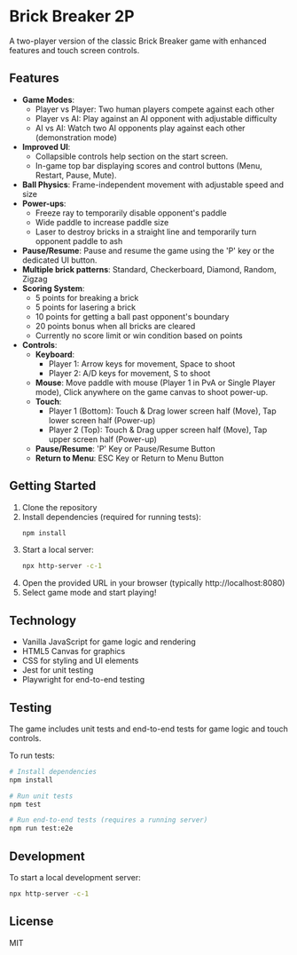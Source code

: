 # Brick Breaker 2P

A two-player version of the classic Brick Breaker game with enhanced features and touch screen controls.

## Features

- **Game Modes**:
  - Player vs Player: Two human players compete against each other
  - Player vs AI: Play against an AI opponent with adjustable difficulty
  - AI vs AI: Watch two AI opponents play against each other (demonstration mode)
- **Improved UI**:
  - Collapsible controls help section on the start screen.
  - In-game top bar displaying scores and control buttons (Menu, Restart, Pause, Mute).
- **Ball Physics**: Frame-independent movement with adjustable speed and size
- **Power-ups**:
  - Freeze ray to temporarily disable opponent's paddle
  - Wide paddle to increase paddle size
  - Laser to destroy bricks in a straight line and temporarily turn opponent paddle to ash
- **Pause/Resume**: Pause and resume the game using the 'P' key or the dedicated UI button.
- **Multiple brick patterns**: Standard, Checkerboard, Diamond, Random, Zigzag
- **Scoring System**: 
  - 5 points for breaking a brick
  - 5 points for lasering a brick
  - 10 points for getting a ball past opponent's boundary
  - 20 points bonus when all bricks are cleared
  - Currently no score limit or win condition based on points
- **Controls**:
  - **Keyboard**: 
    - Player 1: Arrow keys for movement, Space to shoot
    - Player 2: A/D keys for movement, S to shoot
  - **Mouse**: Move paddle with mouse (Player 1 in PvA or Single Player mode), Click anywhere on the game canvas to shoot power-up.
  - **Touch**: 
    - Player 1 (Bottom): Touch & Drag lower screen half (Move), Tap lower screen half (Power-up)
    - Player 2 (Top): Touch & Drag upper screen half (Move), Tap upper screen half (Power-up)
  - **Pause/Resume**: 'P' Key or Pause/Resume Button
  - **Return to Menu**: ESC Key or Return to Menu Button

## Getting Started

1. Clone the repository
2. Install dependencies (required for running tests):
   ```bash
   npm install
   ```
3. Start a local server:
   ```bash
   npx http-server -c-1
   ```
4. Open the provided URL in your browser (typically http://localhost:8080)
5. Select game mode and start playing!

## Technology

- Vanilla JavaScript for game logic and rendering
- HTML5 Canvas for graphics
- CSS for styling and UI elements
- Jest for unit testing
- Playwright for end-to-end testing

## Testing

The game includes unit tests and end-to-end tests for game logic and touch controls.

To run tests:

```bash
# Install dependencies
npm install

# Run unit tests
npm test

# Run end-to-end tests (requires a running server)
npm run test:e2e
```

## Development

To start a local development server:

```bash
npx http-server -c-1
```

## License

MIT
